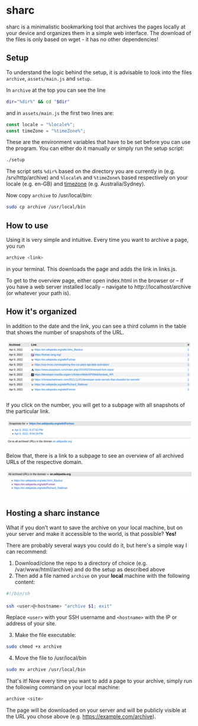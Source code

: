 # sharc

sharc is a minimalistic bookmarking tool that archives the pages locally at your device and organizes them in a simple web interface. The download of the files is only based on wget - it has no other dependencies!

## Setup
To understand the logic behind the setup, it is advisable to look into the files `archive`, `assets/main.js` and `setup`.

In `archive` at the top you can see the line

```sh
dir="%dir%" && cd "$dir"
```

and in `assets/main.js` the first two lines are:

```js
const locale = "%locale%";
const timeZone = "%timeZone%";
```

These are the environment variables that have to be set before you can use the program. You can either do it manually or simply run the setup script:

```sh
./setup
```

The script sets `%dir%` based on the directory you are currently in (e.g. /srv/http/archive) and `%locale%` and `%timeZone%` based respectively on your locale (e.g. en-GB) and [timezone](https://www.iana.org/time-zones) (e.g. Australia/Sydney).

Now copy `archive` to /usr/local/bin:
```sh
sudo cp archive /usr/local/bin
```

## How to use
Using it is very simple and intuitive. Every time you want to archive a page, you run
```sh
archive <link>
```
in your terminal. This downloads the page and adds the link in links.js.

To get to the overview page, either open index.html in the browser or – if you have a web server installed locally – navigate to http://localhost/archive (or whatever your path is).

## How it's organized
In addition to the date and the link, you can see a third column in the table that shows the number of snapshots of the URL.

![Overview of all archived links](assets/img/01.png)

If you click on the number, you will get to a subpage with all snapshots of the particular link.

![Overview of all snapshots of a link](assets/img/02.png)

Below that, there is a link to a subpage to see an overview of all archived URLs of the respective domain.

![Overview of all URLs of a domain](assets/img/03.png)

## Hosting a sharc instance
What if you don't want to save the archive on your local machine, but on your server and make it accessible to the world, is that possible? **Yes!**

There are probably several ways you could do it, but here's a simple way I can recommend:

1. Download/clone the repo to a directory of choice (e.g. /var/www/html/archive) and do the setup as described above
2. Then add a file named `archive` on your **local** machine with the following content:

```sh
#!/bin/sh

ssh <user>@<hostname> "archive $1; exit"
```
Replace `<user>` with your SSH username and `<hostname>`  with the IP or address of your site.

3. Make the file executable:
```sh
sudo chmod +x archive
```
4. Move the file to /usr/local/bin
```sh
sudo mv archive /usr/local/bin
```

That's it! Now every time you want to add a page to your archive, simply run the following command on your local machine:

```sh
archive <site>
```

The page will be downloaded on your server and will be publicly visible at the URL you chose above (e.g. https://example.com/archive).
